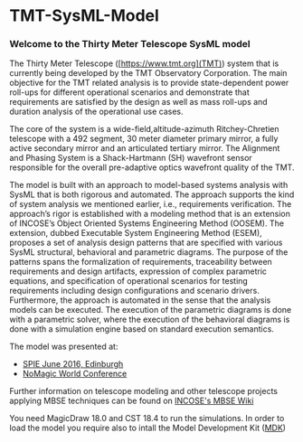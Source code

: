 # TMT-SysML-Model
### Welcome to the Thirty Meter Telescope SysML model
The Thirty Meter Telescope ([https://www.tmt.org](TMT)) system that is currently being
developed by the TMT Observatory Corporation. The main objective for the TMT related
analysis is to provide state-dependent power roll-ups
for different operational scenarios and demonstrate that requirements are satisfied by the design as well as mass roll-ups and duration analysis of the operational use cases.

The core of the system is a wide-field,altitude-azimuth
Ritchey-Chretien telescope with a 492 segment, 30 meter diameter primary mirror, a fully active secondary mirror and an
articulated tertiary mirror. The Alignment and Phasing System is a Shack-Hartmann
(SH) wavefront sensor responsible for the overall pre-adaptive optics wavefront quality of the
TMT.

The model is built with an approach to model-based
systems analysis with SysML that is both rigorous and automated. The approach supports the kind of system analysis we mentioned
earlier, i.e., requirements verification. The approach’s rigor is established with a modeling
method that is an extension of INCOSE’s Object Oriented Systems Engineering
Method (OOSEM). The extension, dubbed Executable System
Engineering Method (ESEM), proposes a set of analysis design patterns that are specified with
various SysML structural, behavioral and parametric diagrams. The purpose of the patterns spans
the formalization of requirements, traceability between requirements and design artifacts,
expression of complex parametric equations, and specification of operational scenarios for
testing requirements including design configurations and scenario drivers. Furthermore, the
approach is automated in the sense that the analysis models can be executed. The execution of
the parametric diagrams is done with a parametric solver, where the execution of the behavioral
diagrams is done with a simulation engine based on standard execution semantics.

The model was presented at:
- [SPIE June 2016, Edinburgh](https://www.youtube.com/watch?v=VcXLUf-cfLY)
- [NoMagic World Conference](https://vimeopro.com/user28256466/no-magic-world-symposium-2016/video/171045570)

Further information on telescope modeling and other telescope projects applying MBSE techniques can be found on
[INCOSE's MBSE Wiki](http://www.omgwiki.org/MBSE/doku.php?id=start)

You need MagicDraw 18.0 and CST 18.4 to run the simulations.
In order to load the model you require also to intall the Model Development Kit ([MDK](https://github.com/Open-MBEE/MDK))


